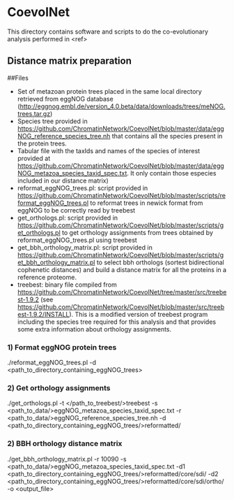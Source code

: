 # CoevolNet

This directory contains software and scripts to do the co-evolutionary analysis performed in \<ref\>

## Distance matrix preparation

##Files
-  Set of metazoan protein trees placed in the same local directory retrieved from eggNOG database (http://eggnog.embl.de/version_4.0.beta/data/downloads/trees/meNOG.trees.tar.gz)
-  Species tree provided in https://github.com/ChromatinNetwork/CoevolNet/blob/master/data/eggNOG_reference_species_tree.nh that contains all the species present in the protein trees.
-  Tabular file with the taxIds and names of the species of interest provided at https://github.com/ChromatinNetwork/CoevolNet/blob/master/data/eggNOG_metazoa_species_taxid_spec.txt. It only contain those especies included in our distance matrix)
-  reformat_eggNOG_trees.pl: script provided in https://github.com/ChromatinNetwork/CoevolNet/blob/master/scripts/reformat_eggNOG_trees.pl to reformat trees in newick format from eggNOG to be correctly read by treebest
-  get_orthologs.pl: script provided in https://github.com/ChromatinNetwork/CoevolNet/blob/master/scripts/get_orthologs.pl to get orthology assignments from trees obtained by reformat_eggNOG_trees.pl using treebest
-  get_bbh_orthology_matrix.pl: script provided in https://github.com/ChromatinNetwork/CoevolNet/blob/master/scripts/get_bbh_orthology_matrix.pl to select bbh orthologs (sortest bidirectional cophenetic distances) and build a distance matrix for all the proteins in a reference proteome.
-  treebest: binary file compiled from https://github.com/ChromatinNetwork/CoevolNet/tree/master/src/treebest-1.9.2 (see https://github.com/ChromatinNetwork/CoevolNet/blob/master/src/treebest-1.9.2/INSTALL). This is a modified version of treebest program including the species tree required for this analysis and that provides some extra information about orthology assignments.

### 1) Format eggNOG protein trees

./reformat_eggNOG_trees.pl -d \<path_to_directory_containing_eggNOG_trees\>

### 2) Get orthology assignments

./get_orthologs.pl -t \</path_to_treebest/\>treebest -s \<path_to_data/\>eggNOG_metazoa_species_taxid_spec.txt -r \<path_to_data/\>eggNOG_reference_species_tree.nh -d \<path_to_directory_containing_eggNOG_trees/\>reformatted/

### 2) BBH orthology distance matrix

./get_bbh_orthology_matrix.pl -r 10090  -s \<path_to_data/\>eggNOG_metazoa_species_taxid_spec.txt -d1 \<path_to_directory_containing_eggNOG_trees/\>reformatted/core/sdi/ -d2 \<path_to_directory_containing_eggNOG_trees/\>reformatted/core/sdi/ortho/ -o \<output_file\>
